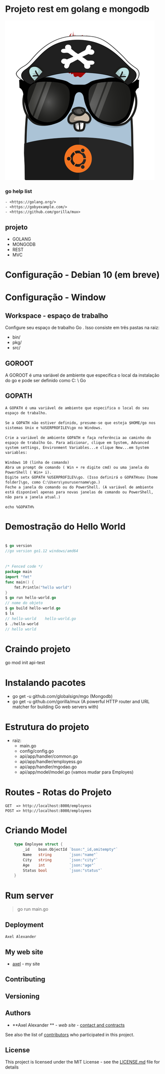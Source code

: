 # Projeto rest em golang e mongodb

![My Go logo](https://github.com/axeldeveloper/rest_go_mongo/blob/master/axel-pk-go.png?raw=true "Axel alexander")




### go help list 
    - <https://golang.org/>
    - <https://gobyexample.com/>
    - <https://github.com/gorilla/mux>


## projeto
- GOLANG
- MONGODB
- REST
- MVC

# Configuração - Debian 10 (em breve)

# Configuração - Window

## Workspace - espaço de trabalho 
Configure seu espaço de trabalho Go . Isso consiste em três pastas na raiz:
- bin/
- pkg/
- src/

## GOROOT
   
   A GOROOT é uma variável de ambiente que especifica o local da instalação do go e pode ser definido como C: \ Go

## GOPATH

    A GOPATH é uma variável de ambiente que especifica o local do seu espaço de trabalho. 

    Se a GOPATH não estiver definido, presume-se que esteja $HOME/go nos sistemas Unix e %USERPROFILE%\go no Windows.

    Crie a variável de ambiente GOPATH e faça referência ao caminho do espaço de trabalho Go. Para adicionar, clique em System, Advanced system settings, Environment Variables...e clique New...em System variables:

    Windows 10 (linha de comando)
    Abra um prompt de comando ( Win + re digite cmd) ou uma janela do PowerShell ( Win+ i).
    Digite setx GOPATH %USERPROFILE%\go. (Isso definirá o GOPATHseu [home folder]\go, como C:\Users\yourusername\go.)
    Feche a janela do comando ou do PowerShell. (A variável de ambiente está disponível apenas para novas janelas de comando ou PowerShell, não para a janela atual.)

    echo %GOPATH%


# Demostração do Hello World

```go

$ go version
//go version go1.12 windows/amd64


/* Fenced code */
package main
import "fmt"
func main() {
    fmt.Println("hello world")
}
$ go run hello-world.go
// nome do objeto 
$ go build hello-world.go
$ ls
// hello-world    hello-world.go
$ ./hello-world
// hello world
```

# Craindo projeto
go mod init api-test

# Instalando pacotes 

- go get -u github.com/globalsign/mgo  (Mongodb)
- go get -u github.com/gorilla/mux  (A powerful HTTP router and URL matcher for building Go web servers with)

# Estrutura do projeto

- raiz:
    - main.go
    - config/config.go
    - api/app/handler/common.go
    - api/app/handler/employess.go
    - api/app/handler/mgodao.go
    - api/app/model/model.go      (vamos mudar para Employes)   


# Routes - Rotas do Projeto 
    GET  => http://localhost:8000/employess
    POST => http://localhost:8000/employees


# Criando Model
```go
    type Employee struct {
        _id    bson.ObjectId `bson:"_id,omitempty"`
        Name   string        `json:"name"`
        City   string        `json:"city"`
        Age    int           `json:"age"`
        Status bool          `json:"status"`
    }
```


#  Rum server
> go run main.go

## Deployment
    Axel Alexander

## My web site

* [axel](https://axe-dev.herokuapp.com/) - my site

## Contributing



## Versioning



## Authors

* **Axel Alexander ** - *web site* - [contact and contracts](http://axel-dev.herokuapp.com/)

 See also the list of [contributors](https://github.com/your/project/contributors) who participated in this project.

## License

This project is licensed under the MIT License - see the [LICENSE.md](LICENSE.md) file for details